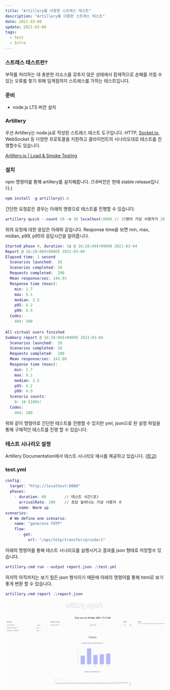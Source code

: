 ```yaml
---
title: "Artillery를 이용한 스트레스 테스트"
description: "Artillery를 이용한 스트레스 테스트"
date: 2021-03-08
update: 2021-03-08
tags:
  - Test
  - Infra
---
```


### 스트레스 테스트란?

부하를 처리하는 데 충분한 리소스를 갖추지 않은 상태에서 잠재적으로 손해를 끼칠 수 있는 오류를 찾기 위해 임계점까지 스트레스를 가하는 테스트입니다.

### 준비

- node.js LTS 버전 설치

### Artillery

우선 Artillery는 node.js로 작성된 스트레스 테스트 도구입니다. HTTP, [Socket.io](http://socket.io), WebSocket 등 다양한 프로토콜을 지원하고 클라이언트의 시나리오대로 테스트를 진행할수도 있습니다.

[Artillery.io | Load & Smoke Testing](https://artillery.io/)

### 설치

npm 명령어를 통해 artillery를 설치해줍니다. (1.6버전은 현재 stable release입니다.)

```matlab
npm install -g artillery@1.6
```

간단한 요청같은 경우는 아래의 명령으로 테스트를 진행할 수 있습니다.

```matlab
artillery quick --count 10 -n 20 localhost:8080 // 10명의 가상 사용자가 20번 요청
```

위의 요청에 대한 응답은 아래와 같습니다. Response time을 보면 min, max, midian, p99, p95의 응답시간을 알려줍니다.

```matlab
Started phase 0, duration: 1s @ 16:28:04(+0900) 2021-03-04
Report @ 16:28:06(+0900) 2021-03-04
Elapsed time: 1 second
  Scenarios launched:  10
  Scenarios completed: 10
  Requests completed:  200
  Mean response/sec: 144.93
  Response time (msec):
    min: 1.7
    max: 9.1
    median: 2.5
    p95: 4.2
    p99: 4.9
  Codes:
    404: 200

All virtual users finished
Summary report @ 16:28:06(+0900) 2021-03-04
  Scenarios launched:  10
  Scenarios completed: 10
  Requests completed:  200
  Mean response/sec: 143.88
  Response time (msec):
    min: 1.7
    max: 9.1
    median: 2.5
    p95: 4.2
    p99: 4.9
  Scenario counts:
    0: 10 (100%)
  Codes:
    404: 200
```

위와 같이 명령어로 간단한 테스트를 진행할 수 있지만 yml, json으로 된 설정 파일을 통해 구체적인 테스트를 진행 할 수 있습니다.

### 테스트 시나리오 설정

Artillery Documentation에서 테스트 시나리오 예시를 제공하고 있습니다. ([참고](https://artillery.io/docs/guides/getting-started/core-concepts.html#Putting-it-all-together))

### test.yml

```matlab
config:
  target: "http://localhost:8080"
  phases:
    - duration: 60        // 테스트 시간(초)
      arrivalRate: 100    // 초당 늘어나는 가상 사용자 수
      name: Warm up
scenarios:
  # We define one scenario:
  - name: "generate TOTP"
    flow:
      - get:
          url: "/api/totp/transfer/qrcode/1"
```

아래의 명령어를 통해 테스트 시나리오를 실행시키고 결과를 json 형태로 저장할수 있습니다.

```matlab
artillery.cmd run --output report.json .\test.yml
```

하지막 아직까지는 보기 힘든 json 형식이기 때문에 아래의 명령어를 통해 html로 보기 좋게 변환 할 수 있습니다.

```matlab
artillery.cmd report .\report.json
```

![](images/Untitled.png)